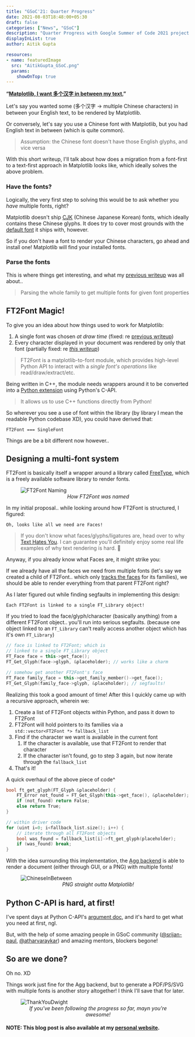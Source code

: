 ```yaml
---
title: "GSoC'21: Quarter Progress"
date: 2021-08-03T18:48:00+05:30
draft: false
categories: ["News", "GSoC"]
description: "Quarter Progress with Google Summer of Code 2021 project under NumFOCUS: Aitik Gupta"
displayInList: true
author: Aitik Gupta

resources:
- name: featuredImage
  src: "AitikGupta_GSoC.png"
  params:
    showOnTop: true
---
```


**“<ins>Matplotlib, I want 多个汉字 in between my text.</ins>”**

Let's say you wanted some (多个汉字 -> multiple Chinese characters) in between your English text, to be rendered by Matplotlib.

Or conversely, let's say you use a Chinese font with Matplotlib, but you had English text in between (which is quite common).

> Assumption: the Chinese font doesn't have those English glyphs, and vice versa

With this short writeup, I'll talk about how does a migration from a font-first to a text-first approach in Matplotlib looks like, which ideally solves the above problem.
### Have the fonts?
Logically, the very first step to solving this would be to ask whether you _have_ multiple fonts, right?

Matplotlib doesn't ship [CJK](https://en.wikipedia.org/wiki/List_of_CJK_fonts) (Chinese Japanese Korean) fonts, which ideally contains these Chinese glyphs. It does try to cover most grounds with the [default font](https://matplotlib.org/stable/users/dflt_style_changes.html#normal-text) it ships with, however.

So if you don't have a font to render your Chinese characters, go ahead and install one! Matplotlib will find your installed fonts.
### Parse the fonts
This is where things get interesting, and what my [previous writeup](https://matplotlib.org/matplotblog/posts/gsoc_2021_prequarter/) was all about..

> Parsing the whole family to get multiple fonts for given font properties

## FT2Font Magic!
To give you an idea about how things used to work for Matplotlib:
1. A single font was chosen _at draw time_
		 (fixed: re [previous writeup]((https://matplotlib.org/matplotblog/posts/gsoc_2021_prequarter/)))
2. Every character displayed in your document was rendered by only that font
		 (partially fixed: re <ins>_this writeup_</ins>)

> FT2Font is a matplotlib-to-font module, which provides high-level Python API to interact with a _single font's operations_ like read/draw/extract/etc.

Being written in C++, the module needs wrappers around it to be converted into a [Python extension](https://docs.python.org/3/extending/extending.html) using Python's C-API.

> It allows us to use C++ functions directly from Python!

So wherever you see a use of font within the library (by library I mean the readable Python codebase XD), you could have derived that:
```
FT2Font === SingleFont
```

Things are be a bit different now however..
## Designing a multi-font system
FT2Font is basically itself a wrapper around a library called [FreeType](https://www.freetype.org/), which is a freely available software library to render fonts.

<p align="center">
    <figure>
        <img src="https://user-images.githubusercontent.com/43996118/128352387-76a3f52a-20fc-4853-b624-0c91844fc785.png" alt="FT2Font Naming" />
        <figcaption style="text-align: center; font-style: italic;">How FT2Font was named</figcaption>
    </figure>
</p>

In my initial proposal.. while looking around how FT2Font is structured, I figured:
```
Oh, looks like all we need are Faces!
```
> If you don't know what faces/glyphs/ligatures are, head over to why [Text Hates You](https://gankra.github.io/blah/text-hates-you/). I can guarantee you'll definitely enjoy some real life examples of why text rendering is hard. 🥲

Anyway, if you already know what Faces are, it might strike you:

If we already have all the faces we need from multiple fonts (let's say we created a child of FT2Font.. which only <ins>tracks the faces</ins> for its families), we should be able to render everything from that parent FT2Font right?

As I later figured out while finding segfaults in implementing this design:
```
Each FT2Font is linked to a single FT_Library object!
```

If you tried to load the face/glyph/character (basically anything) from a different FT2Font object.. you'll run into serious segfaults. (because one object linked to an `FT_Library` can't really access another object which has it's own `FT_Library`)
```cpp
// face is linked to FT2Font; which is
// linked to a single FT_Library object
FT_Face face = this->get_face();
FT_Get_Glyph(face->glyph, &placeholder); // works like a charm

// somehow get another FT2Font's face
FT_Face family_face = this->get_family_member()->get_face();
FT_Get_Glyph(family_face->glyph, &placeholder); // segfaults!
```

Realizing this took a good amount of time! After this I quickly came up with a recursive approach, wherein we:
1. Create a list of FT2Font objects within Python, and pass it down to FT2Font
2. FT2Font will hold pointers to its families via a \
		`std::vector<FT2Font *> fallback_list`
3. Find if the character we want is available in the current font
    1. If the character is available, use that FT2Font to render that character
    2. If the character isn't found, go to step 3 again, but now iterate through the `fallback_list`
4. That's it!

A quick overhaul of the above piece of code^
```cpp
bool ft_get_glyph(FT_Glyph &placeholder) {
	FT_Error not_found = FT_Get_Glyph(this->get_face(), &placeholder);
	if (not_found) return False;
	else return True;
}

// within driver code
for (uint i=0; i<fallback_list.size(); i++) {
	// iterate through all FT2Font objects
	bool was_found = fallback_list[i]->ft_get_glyph(placeholder);
	if (was_found) break;
}
```

With the idea surrounding this implementation, the [Agg backend](https://matplotlib.org/stable/api/backend_agg_api.html) is able to render a document (either through GUI, or a PNG) with multiple fonts!

<p align="center">
    <figure>
        <img src="https://user-images.githubusercontent.com/43996118/128347495-1f4f858d-33d3-4119-8732-5b26c4e9ca2a.png" alt="ChineseInBetween" />
        <figcaption style="text-align: center; font-style: italic;">PNG straight outta Matplotlib!</figcaption>
    </figure>
</p>

## Python C-API is hard, at first!
I've spent days at Python C-API's [argument doc](https://docs.python.org/3/c-api/arg.html), and it's hard to get what you need at first, ngl.

But, with the help of some amazing people in GSoC community ([@srijan-paul](https://srijan-paul.github.io/), [@atharvaraykar](https://atharvaraykar.me/)) and amazing mentors, blockers begone!

## So are we done?
Oh no. XD

Things work just fine for the Agg backend, but to generate a PDF/PS/SVG with multiple fonts is another story altogether! I think I'll save that for later.

<p align="center">
    <figure>
        <img src="https://user-images.githubusercontent.com/43996118/128350093-13695b91-5ad2-4f96-91f5-8373ee7a189e.gif" alt="ThankYouDwight" />
        <figcaption style="text-align: center; font-style: italic;">If you've been following the progress so far, mayn you're awesome!</figcaption>
    </figure>
</p>

#### NOTE: This blog post is also available at my [personal website](https://aitikgupta.github.io/gsoc-quarter/).
